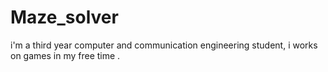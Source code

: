 # Maze_solver
i'm a third year computer and communication engineering student, i works on games in my free time .
